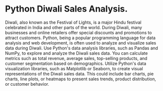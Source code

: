 # Python Diwali Sales Analysis.
Diwali, also known as the Festival of Lights, is a major Hindu festival celebrated in India and other parts of the world. During Diwali, many businesses and online retailers offer special discounts and promotions to attract customers. Python, being a popular programming language for data analysis and web development, is often used to analyze and visualize sales data during Diwali.
Use Python's data analysis libraries, such as Pandas and NumPy, to explore and analyze the Diwali sales data. You can calculate metrics such as total revenue, average sales, top-selling products, and customer segmentation based on demographics.
 Utilize Python's data visualization libraries, such as Matplotlib or Seaborn, to create visual representations of the Diwali sales data. This could include bar charts, pie charts, line plots, or heatmaps to present sales trends, product distribution, or customer behavior.
